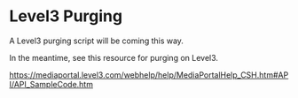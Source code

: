 # Level3 Purging 

A Level3 purging script will be coming this way. 

In the meantime, see this resource for purging on Level3. 

https://mediaportal.level3.com/webhelp/help/MediaPortalHelp_CSH.htm#API/API_SampleCode.htm
